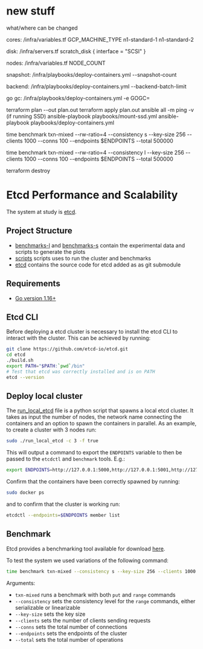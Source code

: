 # new stuff

what/where can be changed

cores:
    /infra/variables.tf 
        GCP_MACHINE_TYPE
        n1-standard-1
        n1-standard-2

disk:
    /infra/servers.tf
        scratch_disk {
            interface = "SCSI"
        }

nodes:
    /infra/variables.tf
        NODE_COUNT

snapshot:
    /infra/playbooks/deploy-containers.yml
        --snapshot-count

backend:
    /infra/playbooks/deploy-containers.yml
        --backend-batch-limit

go gc:
    /infra/playbooks/deploy-containers.yml
        -e GOGC=



terraform plan --out plan.out
terraform apply plan.out
ansible all -m ping -v
(if running SSD) ansible-playbook playbooks/mount-ssd.yml
ansible-playbook playbooks/deploy-containers.yml

time benchmark txn-mixed --rw-ratio=4 --consistency s --key-size 256 --clients 1000 --conns 100 --endpoints $ENDPOINTS --total 500000

time benchmark txn-mixed --rw-ratio=4 --consistency l --key-size 256 --clients 1000 --conns 100 --endpoints $ENDPOINTS --total 500000

terraform destroy


# Etcd Performance and Scalability

The system at study is [etcd](https://etcd.io/).

## Project Structure

- [benchmarks-l](./benchmarks-l/) and [benchmarks-s](./benchmarks-s/) contain the experimental data and scripts to generate the plots
- [scripts](./scripts/) scripts uses to run the cluster and benchmarks
- [etcd](./etcd/) contains the source code for etcd added as as git submodule

## Requirements

- [Go version 1.16+](https://go.dev/doc/install)

## Etcd CLI

Before deploying a etcd cluster is necessary to install the etcd CLI to interact with the cluster. This can be achieved by running:
```bash
git clone https://github.com/etcd-io/etcd.git
cd etcd
./build.sh
export PATH="$PATH:`pwd`/bin"
# Test that etcd was correctly installed and is on PATH
etcd --version
```

## Deploy local cluster

The [run_local_etcd](./run_local_etcd) file is a python script that spawns a local etcd cluster. It takes as input the number of nodes, the network name connecting the containers and an option to spawn the containers in parallel.
As an example, to create a cluster with 3 nodes run:
```bash
sudo ./run_local_etcd -c 3 -f true
```
This will output a command to export the `ENDPOINTS` variable to then be passed to the `etcdctl` and `benchmark` tools. E.g.:
```bash
export ENDPOINTS=http://127.0.0.1:5000,http://127.0.0.1:5001,http://127.0.0.1:5002
```
Confirm that the containers have been correctly spawned by running:
```bash
sudo docker ps
```
and to confirm that the cluster is working run:
```bash
etcdctl --endpoints=$ENDPOINTS member list
```

## Benchmark

Etcd provides a benchmarking tool available for download [here](https://github.com/etcd-io/etcd/tree/main/tools/benchmark).

To test the system we used variations of the following command:
```bash
time benchmark txn-mixed --consistency s --key-size 256 --clients 1000 --conns 100 --endpoints $ENDPOINTS --total 500000
```
Arguments:
- `txn-mixed` runs a benchmark with both `put` and `range` commands
- `--consistency` sets the consistency level for the `range` commands, either serializable or linearizable
- `--key-size` sets the key size
- `--clients` sets the number of clients sending requests
- `--conns` sets the total number of connections
- `--endpoints` sets the endpoints of the cluster
- `--total` sets the total number of operations
